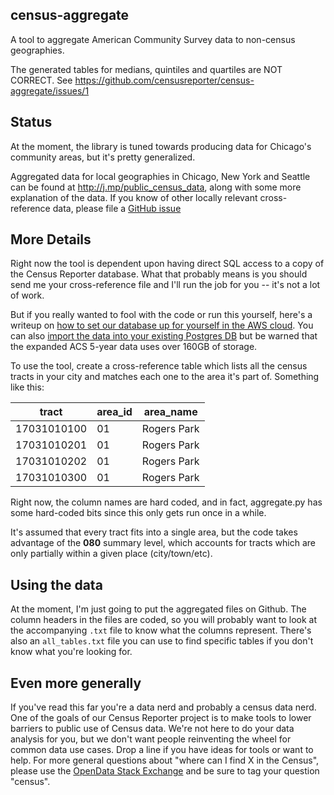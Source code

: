 census-aggregate
----------------
A tool to aggregate American Community Survey data to non-census geographies.

The generated tables for medians, quintiles and quartiles are NOT CORRECT. See https://github.com/censusreporter/census-aggregate/issues/1

Status
------
At the moment, the library is tuned towards producing data for Chicago's community areas, but it's pretty generalized.

Aggregated data for local geographies in Chicago, New York and Seattle can be found at http://j.mp/public_census_data, along with some more explanation of the data. If you know of other locally relevant cross-reference data, please file a [GitHub issue](http://github.com/censusreporter/census-aggregate/issues)

More Details
------------
Right now the tool is dependent upon having direct SQL access to a copy of the Census Reporter database. What that probably means is you should send me your cross-reference file and I'll run the job for you -- it's not a lot of work.

But if you really wanted to fool with the code or run this yourself, here's a writeup on [how to set our database up for yourself in the AWS cloud](http://censusreporter.tumblr.com/post/55886690087/using-census-data-in-postgresql). You can also [import the data into your existing Postgres DB](http://censusreporter.tumblr.com/post/73727555158/easier-access-to-acs-data) but be warned that the expanded ACS 5-year data uses over 160GB of storage.

To use the tool, create a cross-reference table which lists all the census tracts in your city and matches each one to the area it's part of. Something like this: 

tract|area_id|area_name
-----|-------|---------
17031010100|01|Rogers Park
17031010201|01|Rogers Park
17031010202|01|Rogers Park
17031010300|01|Rogers Park

Right now, the column names are hard coded, and in fact, aggregate.py has some hard-coded bits since this only gets run once in a while.

It's assumed that every tract fits into a single area, but the code takes advantage of the **080** summary level, which accounts for tracts which are only partially within a given place (city/town/etc).

Using the data
--------------
At the moment, I'm just going to put the aggregated files on Github. The column headers in the files are coded, so you will probably want to look at the accompanying `.txt` file to know what the columns represent. There's also an `all_tables.txt` file you can use to find specific tables if you don't know what you're looking for.

Even more generally
-------------------
If you've read this far you're a data nerd and probably a census data nerd. One of the goals of our Census Reporter project is to make tools to lower barriers to public use of Census data. We're not here to do your data analysis for you, but we don't want people reinventing the wheel for common data use cases. Drop a line if you have ideas for tools or want to help. For more general questions about "where can I find X in the Census", please use the [OpenData Stack Exchange](http://opendata.stackexchange.com/) and be sure to tag your question "census".